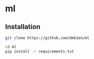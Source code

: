# ml
## Installation
```bash
git clone https://github.com/dmk1en/ml
```
```bash
cd ml
pip install -r requirements.txt
```
